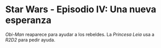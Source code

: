 # Star Wars - Episodio IV: Una nueva esperanza

*Obi-Man* reaparece para ayudar a los rebeldes.
La *Princesa Leia* usa a *R2D2* para pedir ayuda.
